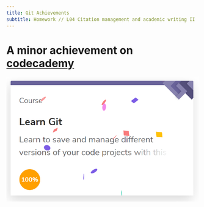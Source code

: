 ```yaml
---
title: Git Achievements
subtitle: Homework // L04 Citation management and academic writing II
---
```

# A minor achievement on [codecademy](https://www.codecademy.com)


<img src="/img/learned_git.png" />

